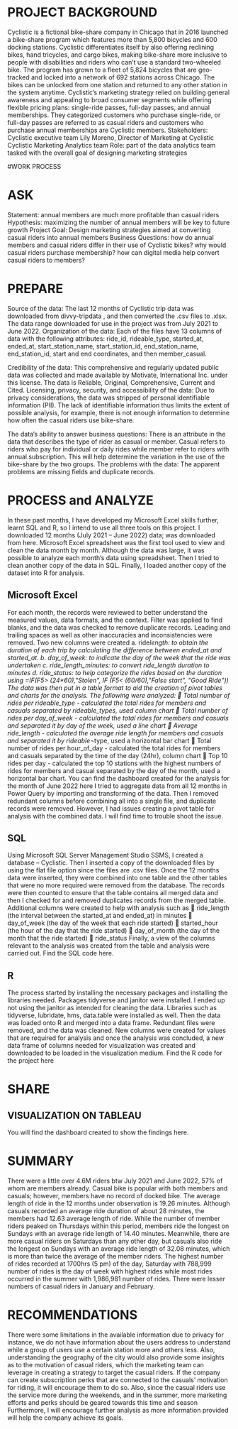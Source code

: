 # PROJECT BACKGROUND

Cyclistic is a fictional bike-share company in Chicago that in 2016 launched a bike-share program which features more than 5,800 bicycles and 600 docking stations. Cyclistic differentiates itself by also offering reclining bikes, hand tricycles, and cargo bikes, making bike-share more inclusive to people with disabilities and riders who can’t use a standard two-wheeled bike. The program has grown to a fleet of 5,824 bicycles that are geo-tracked and locked into a network of 692 stations across Chicago. The bikes can be unlocked from one station and returned to any other station in the system anytime.
Cyclistic’s marketing strategy relied on building general awareness and appealing to broad consumer segments while offering flexible pricing plans: single-ride passes, full-day passes, and annual memberships. They categorized customers who purchase single-ride, or full-day passes are referred to as casual riders and customers who purchase annual memberships are Cyclistic members.
Stakeholders:
Cyclistic executive team
Lily Moreno, Director of Marketing at Cyclistic
Cyclistic Marketing Analytics team
Role: part of the data analytics team tasked with the overall goal of designing marketing strategies

#WORK PROCESS

# ASK

Statement: annual members are much more profitable than casual riders
Hypothesis: maximizing the number of annual members will be key to future growth
Project Goal: Design marketing strategies aimed at converting casual riders into annual members
Business Questions: how do annual members and casual riders differ in their use of Cyclistic bikes?
why would casual riders purchase membership?
how can digital media help convert casual riders to members?

# PREPARE

Source of the data: The last 12 months of Cyclistic trip data was downloaded from divvy-tripdata , and then converted the .csv files to .xlsx. The data range downloaded for use in the project was from July 2021 to June 2022.
Organization of the data: Each of the files have 13 columns of data with the following attributes: ride_id, rideable_type, started_at, ended_at, start_station_name, start_station_id, end_station_name, end_station_id, start and end coordinates, and then member_casual.

Credibility of the data: This comprehensive and regularly updated public data was collected and made available by Motivate, International Inc. under this license. The data is Reliable, Original, Comprehensive, Current and Cited.
Licensing, privacy, security, and accessibility of the data: Due to privacy considerations, the data was stripped of personal identifiable information (PII). The lack of identifiable information thus limits the extent of possible analysis, for example, there is not enough information to determine how often the casual riders use bike-share.

The data’s ability to answer business questions: There is an attribute in the data that describes the type of rider as casual or member. Casual refers to riders who pay for individual or daily rides while member refer to riders with annual subscription. This will help determine the variation in the use of the bike-share by the two groups.
The problems with the data: The apparent problems are missing fields and duplicate records.

# PROCESS and ANALYZE

In these past months, I have developed my Microsoft Excel skills further, learnt SQL and R, so I intend to use all three tools on this project.
I downloaded 12 months (July 2021 – June 2022) data; was downloaded from here.
Microsoft Excel spreadsheet was the first tool used to view and clean the data month by month. Although the data was large, it was possible to analyze each month’s data using spreadsheet. Then I tried to clean another copy of the data in SQL. Finally, I loaded another copy of the dataset into R for analysis.

## Microsoft Excel

For each month, the records were reviewed to better understand the measured values, data formats, and the context. Filter was applied to find blanks, and the data was checked to remove duplicate records. Leading and trailing spaces as well as other inaccuracies and inconsistencies were removed.
Two new columns were created
a. ride*length: to obtain the duration of each trip by calculating the difference between ended_at and started_at.
b. day_of_week: to indicate the day of the week that the ride was undertaken
c. ride_length_minutes: to convert ride_length duration to minutes
d. ride_status: to help categorize the rides based on the duration using =IF(F5> (24\*60),"Stolen", IF (F5< (60/60),"False start", "Good Ride"))
The data was then put in a table format to aid the creation of pivot tables and charts for the analysis.
The following were analyzed:
 Total number of rides per rideable_type - calculated the total rides for members and casuals separated by rideable_types, used column chart
 Total number of rides per day_of_week - calculated the total rides for members and casuals and separated it by day of the week, used a line chart
 Average ride_length - calculated the average ride length for members and casuals and separated it by rideable*¬type, used a horizontal bar chart
 Total number of rides per hour_of_day - calculated the total rides for members and casuals separated by the time of the day (24hr), column chart
 Top 10 rides per day - calculated the top 10 stations with the highest numbers of rides for members and casual separated by the day of the month, used a horizontal bar chart.
You can find the dashboard created for the analysis for the month of June 2022 here
I tried to aggregate data from all 12 months in Power Query by importing and transforming of the data. Then I removed redundant columns before combining all into a single file, and duplicate records were removed. However, I had issues creating a pivot table for analysis with the combined data. I will find time to trouble shoot the issue.

## SQL

Using Microsoft SQL Server Management Studio SSMS, I created a database – Cyclistic. Then I inserted a copy of the downloaded files by using the flat file option since the files are .csv files. Once the 12 months data were inserted, they were combined into one table and the other tables that were no more required were removed from the database.
The records were then counted to ensure that the table contains all merged data and then I checked for and removed duplicates records from the merged table.
Additional columns were created to help with analysis such as
 ride_length (the interval between the started_at and ended_at) in minutes
 day_of_week (the day of the week that each ride started)
 started_hour (the hour of the day that the ride started)
 day_of_month (the day of the month that the ride started)
 ride_status
Finally, a view of the columns relevant to the analysis was created from the table and analysis were carried out. Find the SQL code here.

## R

The process started by installing the necessary packages and installing the libraries needed.
Packages tidyverse and janitor were installed. I ended up not using the janitor as intended for cleaning the data. Libraries such as tidyverse, lubridate, hms, data.table were installed as well.
Then the data was loaded onto R and merged into a data frame. Redundant files were removed, and the data was cleaned.
New columns were created for values that are required for analysis and once the analysis was concluded, a new data frame of columns needed for visualization was created and downloaded to be loaded in the visualization medium. Find the R code for the project here

# SHARE

## VISUALIZATION ON TABLEAU

You will find the dashboard created to show the findings here.

# SUMMARY

There were a little over 4.6M riders btw July 2021 and June 2022, 57% of whom are members already. Casual bike is popular with both members and casuals; however, members have no record of docked bike.
The average length of ride in the 12 months under observation is 19.26 minutes. Although casuals recorded an average ride duration of about 28 minutes, the members had 12.63 average length of ride.
While the number of member riders peaked on Thursdays within this period, members ride the longest on Sundays with an average ride length of 14.40 minutes. Meanwhile, there are more casual riders on Saturdays than any other day, but casuals also ride the longest on Sundays with an average ride length of 32.08 minutes, which is more than twice the average of the member riders.
The highest number of rides recorded at 1700hrs (5 pm) of the day, Saturday with 788,999 number of rides is the day of week with highest rides while most rides occurred in the summer with 1,986,981 number of rides. There were lesser numbers of casual riders in January and February.

# RECOMMENDATIONS

There were some limitations in the available information due to privacy for instance, we do not have information about the users address to understand while a group of users use a certain station more and others less.
Also, understanding the geography of the city would also provide some insights as to the motivation of casual riders, which the marketing team can leverage in creating a strategy to target the casual riders.
If the company can create subscription perks that are connected to the casuals’ motivation for riding, it will encourage them to do so.
Also, since the casual riders use the service more during the weekends, and in the summer, more marketing efforts and perks should be geared towards this time and season
Furthermore, I will encourage further analysis as more information provided will help the company achieve its goals.
